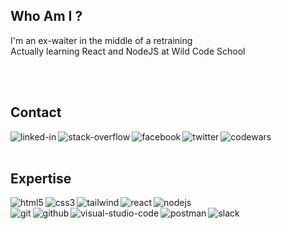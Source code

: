 ## Who Am I ?
I'm an ex-waiter in the middle of a retraining
<br>
Actually learning React and NodeJS at Wild Code School

<br>
<br>

## Contact


[<img align="left" alt="linked-in" src="https://img.shields.io/badge/linkedin-%230077B5.svg?&style=for-the-badge&logo=linkedin&logoColor=white" />](https://www.linkedin.com/in/benjamin-geron/)
[<img align="left" alt="stack-overflow" src="https://img.shields.io/badge/stack%20overflow-FE7A16?logo=stack-overflow&logoColor=white&style=for-the-badge" />](https://stackoverflow.com/users/16814602/benjamin1er)
[<img align="left" alt="facebook" src="https://img.shields.io/badge/facebook-%231877F2.svg?&style=for-the-badge&logo=facebook&logoColor=white" />](https://www.facebook.com/benjaminjgeron/)
[<img align="left" alt="twitter" src="https://img.shields.io/badge/twitter-%231DA1F2.svg?&style=for-the-badge&logo=twitter&logoColor=white" />](https://twitter.com/benjamin1er)
[<img align="left" alt="codewars" src="https://shields.io/badge/-codewars-B1361E?&style=for-the-badge&logo=codewars&logoColor=white" />](https://www.codewars.com/users/Lama1er)
<br>
<br>
## Expertise
<img align="left" alt="html5" src="https://shields.io/badge/-html5-E34F26?&style=for-the-badge&logo=html5&logoColor=white" />
<img align="left" alt="css3" src="https://shields.io/badge/-css3-1572B6?&style=for-the-badge&logo=CSS3&logoColor=white" />
<img align="left" alt="tailwind" src="https://shields.io/badge/-tailwind_css-38B2AC?&style=for-the-badge&logo=tailwindcss&logoColor=white" />
<img align="left" alt="react" src="https://img.shields.io/badge/react%20-%2320232a.svg?&style=for-the-badge&logo=react&logoColor=%2361DAFB" />
<img align="left" alt="nodejs" src="https://img.shields.io/badge/node.js%20-%2343853D.svg?&style=for-the-badge&logo=node.js&logoColor=white" />
<br>
<img align="left" alt="git" src="https://shields.io/badge/-git-F05032?&style=for-the-badge&logo=git&logoColor=white" />
<img align="left" alt="github" src="https://shields.io/badge/-github-181717?&style=for-the-badge&logo=github&logoColor=white" />
<img align="left" alt="visual-studio-code" src="https://shields.io/badge/-visual%20studio%20code-007ACC?&style=for-the-badge&logo=visual%20studio%20code&logoColor=white" />
<img align="left" alt="postman" src="https://shields.io/badge/-postman-FF6C37?&style=for-the-badge&logo=postman&logoColor=white" />
<img align="left" alt="slack" src="https://shields.io/badge/-slack-4A154B?&style=for-the-badge&logo=slack&logoColor=white" />

<br>

